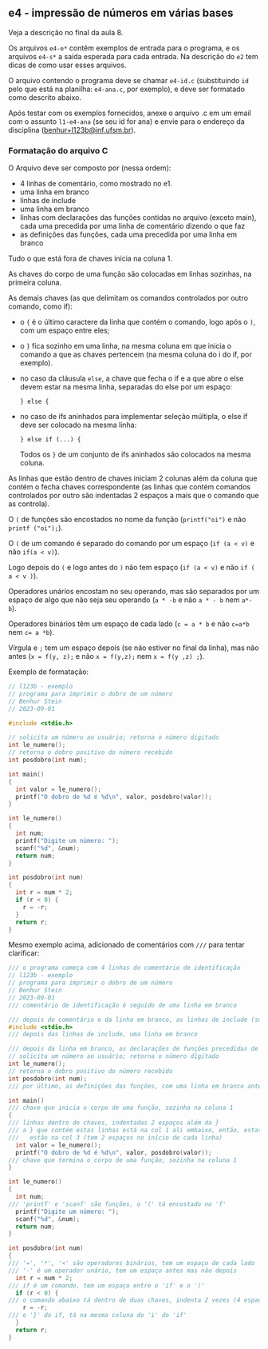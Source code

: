 ## e4 - impressão de números em várias bases

Veja a descrição no final da aula 8.

Os arquivos `e4-e*` contêm exemplos de entrada para o programa, e os arquivos `e4-s*` a saída esperada para cada entrada. Na descrição do `e2` tem dicas de como usar esses arquivos.

O arquivo contendo o programa deve se chamar `e4-id.c` (substituindo `id` pelo que está na planilha: `e4-ana.c`, por exemplo), e deve ser formatado como descrito abaixo.

Após testar com os exemplos fornecidos, anexe o arquivo .c em um email com o assunto `l1-e4-ana` (se seu id for ana) e envie para o endereço da disciplina (benhur+l123b@inf.ufsm.br).

### Formatação do arquivo C

O Arquivo deve ser composto por (nessa ordem):
- 4 linhas de comentário, como mostrado no e1.
- uma linha em branco
- linhas de include
- uma linha em branco
- linhas com declarações das funções contidas no arquivo (exceto main), cada uma precedida por uma linha de comentário dizendo o que faz
- as definições das funções, cada uma precedida por uma linha em branco

Tudo o que está fora de chaves inicia na coluna 1.

As chaves do corpo de uma função são colocadas em linhas sozinhas, na primeira coluna.

As demais chaves (as que delimitam os comandos controlados por outro comando, como if):
- o `{` é o último caractere da linha que contém o comando, logo após o `)`, com um espaço entre eles;
- o `}` fica sozinho em uma linha, na mesma coluna em que inicia o comando a que as chaves pertencem (na mesma coluna do i do if, por exemplo).
- no caso da cláusula `else`, a chave que fecha o if e a que abre o else devem estar na mesma linha, separadas do else por um espaço:
  
   `} else {`
- no caso de ifs aninhados para implementar seleção múltipla, o else if deve ser colocado na mesma linha:
  
   `} else if (...) {`

  Todos os `}` de um conjunto de ifs aninhados são colocados na mesma coluna.

As linhas que estão dentro de chaves iniciam 2 colunas além da coluna que contém o fecha chaves correspondente (as linhas que contém comandos controlados por outro são indentadas 2 espaços a mais que o comando que as controla).

O `(` de funções são encostados no nome da função (`printf("oi")` e não `printf ("oi");`).

O `(` de um comando é separado do comando por um espaço (`if (a < v)` e não `if(a < v)`).

Logo depois do `(` e logo antes do `)` não tem espaço (`if (a < v)` e não `if ( a < v )`).

Operadores unários encostam no seu operando, mas são separados por um espaço de algo que não seja seu operando (`a * -b` e não `a * - b` nem `a*-b`).

Operadores binários têm um espaço de cada lado (`c = a * b` e não `c=a*b` nem `c= a *b`).

Vírgula e `;` tem um espaço depois (se não estiver no final da linha), mas não antes (`x = f(y, z);` e não `x = f(y,z);` nem `x = f(y ,z) ;`).

Exemplo de formatação:
```c
// l123b - exemplo
// programa para imprimir o dobro de um número
// Benhur Stein
// 2023-09-01

#include <stdio.h>

// solicita um número ao usuário; retorna o número digitado
int le_numero();
// retorna o dobro positivo do número recebido
int posdobro(int num);

int main()
{
  int valor = le_numero();
  printf("O dobro de %d é %d\n", valor, posdobro(valor));
}

int le_numero()
{
  int num;
  printf("Digite um número: ");
  scanf("%d", &num);
  return num;
}

int posdobro(int num)
{
  int r = num * 2;
  if (r < 0) {
    r = -r;
  }
  return r;
}
```
Mesmo exemplo acima, adicionado de comentários com `///` para tentar clarificar:
```c
/// o programa começa com 4 linhas do comentário de identificação
// l123b - exemplo
// programa para imprimir o dobro de um número
// Benhur Stein
// 2023-09-01
/// comentário de identificação é seguido de uma linha em branco

/// depois do comentário e da linha em branco, as linhas de include (só tem 1)
#include <stdio.h>
/// depois das linhas de include, uma linha em branco

/// depois da linha em branco, as declarações de funções precedidas de comentário
// solicita um número ao usuário; retorna o número digitado
int le_numero();
// retorna o dobro positivo do número recebido
int posdobro(int num);
/// por último, as definições das funções, com uma linha em branco antes de cada

int main()
/// chave que inicia o corpo de uma função, sozinha na coluna 1
{
/// linhas dentro de chaves, indentadas 2 espaços além da }
/// a } que contém estas linhas está na col 1 ali embaixo, então, estas linhas
///   estão na col 3 (tem 2 espaços no início de cada linha)
  int valor = le_numero();
  printf("O dobro de %d é %d\n", valor, posdobro(valor));
/// chave que termina o corpo de uma função, sozinha na coluna 1
}

int le_numero()
{
  int num;
/// 'printf' e 'scanf' são funções, o '(' tá encostado no 'f'
  printf("Digite um número: ");
  scanf("%d", &num);
  return num;
}

int posdobro(int num)
{
/// '=', '*', '<' são operadores binários, tem um espaço de cada lado
/// '-' é um operador unário, tem um espaço antes mas não depois
  int r = num * 2;
/// if é um comando, tem um espaço entre o 'if' e o '('
  if (r < 0) {
/// o comando abaixo tá dentro de duas chaves, indenta 2 vezes (4 espaços)
    r = -r;
/// o '}' do if, tá na mesma coluna do 'i' do 'if'
  }
  return r;
}
```
